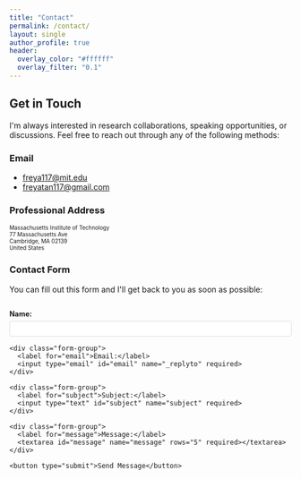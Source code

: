 ```yaml
---
title: "Contact"
permalink: /contact/
layout: single
author_profile: true
header:
  overlay_color: "#ffffff"
  overlay_filter: "0.1"
---
```


<style>
  /* Make all text smaller on the contact page */
  .page__content {
    font-size: 0.75em;
    padding-top: 0 !important;
    margin-top: 0 !important;
  }
  
  /* Make headings slightly smaller too */
  .page__content h2 {
    font-size: 1.25em;
    margin-top: 1.5em;
    margin-bottom: 0.5em;
  }
  
  .page__content h3 {
    font-size: 1.05em;
    margin-top: 1.2em;
    margin-bottom: 0.5em;
  }
  
  /* Adjust list items */
  .page__content ul li {
    font-size: 0.85em;
    margin-bottom: 0.4em;
  }
  
  /* Hide the regular page title and remove all space */
  .page__content .page__title {
    display: none !important;
    margin: 0 !important;
    padding: 0 !important;
    height: 0 !important;
  }
  
  /* Remove any extra spacing from page header area */
  .page__header {
    margin-bottom: 0 !important;
    padding-bottom: 0 !important;
  }
  
  /* Ensure header title is styled elegantly and aligned left */
  .page__hero .page__title,
  .page__hero-overlay .page__title {
    display: inline-block !important;
    color: #0033A0 !important;
    text-shadow: none !important;
    font-size: 1.4em !important;
    font-weight: bold !important;
    border-bottom: 3px solid #0033A0 !important;
    padding-bottom: 0.3em !important;
    margin: 0 !important;
  }
  
  /* Make header much more compact and remove all extra spacing */
  .page__hero {
    padding: 0.8em 0 0 0 !important;
    min-height: auto !important;
    text-align: left !important;
    margin-bottom: 0 !important;
  }
  
  .page__hero-caption {
    text-align: left !important;
    padding: 0 !important;
    margin: 0 !important;
    max-width: 1024px !important;
    margin-left: auto !important;
    margin-right: auto !important;
    padding-left: 1em !important;
    padding-right: 1em !important;
  }
  
  /* Align header title with sidebar on larger screens */
  @media (min-width: 80em) {
    .page__hero-caption {
      padding-left: 1em !important;
      margin-left: auto !important;
      margin-right: auto !important;
    }
    
    .page__hero .page__title,
    .page__hero-overlay .page__title {
      margin-left: 0 !important;
      padding-left: 0 !important;
    }
  }
  
  /* Remove all spacing between header and content */
  .page__content {
    margin-top: 0 !important;
    padding-top: 0 !important;
  }
  
  /* Remove any potential spacing from the main content wrapper */
  #main {
    padding-top: 0 !important;
    margin-top: 0 !important;
  }
  
  /* Remove spacing from the page wrapper */
  .page {
    margin-top: 0 !important;
    padding-top: 0 !important;
  }
  
  /* Remove spacing from inner wrap */
  .page__inner-wrap {
    margin-top: 0 !important;
    padding-top: 0 !important;
  }
  
  /* Ensure proper 2-column layout with sidebar aligned at top */
  @media (min-width: 80em) {
    .page {
      display: flex !important;
      width: 100% !important;
      align-items: flex-start !important;
      margin-top: 0 !important;
      padding-top: 0 !important;
    }
    
    .page__content {
      width: calc(100% - 300px) !important;
      margin-left: 300px !important;
      margin-top: 0 !important;
      padding-top: 0 !important;
      order: 2 !important;
      padding-left: 1em !important;
    }
    
    .sidebar {
      float: left !important;
      width: 280px !important;
      margin-left: 0 !important;
      margin-right: 20px !important;
      margin-top: 0 !important;
      padding-top: 0 !important;
      order: 1 !important;
      position: relative !important;
    }
  }

  /* Style for contact links */
  .contact-info {
    margin-bottom: 1.5em;
    font-size: 0.9em;
  }
  
  .contact-info a {
    color: #0033A0;
    text-decoration: none;
  }
  
  .contact-info a:hover {
    text-decoration: underline;
  }
  
  /* Style for professional address */
  .address {
    font-size: 0.7em;
    line-height: 1.2;
    margin-bottom: 1.5em;
  }
</style>

## Get in Touch

I'm always interested in research collaborations, speaking opportunities, or discussions. Feel free to reach out through any of the following methods:

### Email

- [freya117@mit.edu](mailto:freya117@mit.edu)  
- [freyatan117@gmail.com](mailto:freyatan117@gmail.com)

### Professional Address

<div class="address">
Massachusetts Institute of Technology<br>
77 Massachusetts Ave<br>
Cambridge, MA 02139<br>
United States
</div>

### Contact Form

You can fill out this form and I'll get back to you as soon as possible:

<div class="form-container">
  <form action="https://formspree.io/f/your-formspree-endpoint" method="POST">
    <div class="form-group">
      <label for="name">Name:</label>
      <input type="text" id="name" name="name" required>
    </div>
    
    <div class="form-group">
      <label for="email">Email:</label>
      <input type="email" id="email" name="_replyto" required>
    </div>
    
    <div class="form-group">
      <label for="subject">Subject:</label>
      <input type="text" id="subject" name="subject" required>
    </div>
    
    <div class="form-group">
      <label for="message">Message:</label>
      <textarea id="message" name="message" rows="5" required></textarea>
    </div>
    
    <button type="submit">Send Message</button>
  </form>
</div>

<style>
  .form-container {
    max-width: 600px;
    margin: 2em 0;
  }
  
  .form-group {
    margin-bottom: 0.8em;
  }
  
  label {
    display: block;
    margin-bottom: 0.4em;
    font-weight: bold;
    font-size: 0.9em;
  }
  
  input, textarea {
    width: 100%;
    padding: 0.5em;
    border: 1px solid #ddd;
    border-radius: 4px;
    font-size: 0.9em;
  }
  
  button {
    background-color: #0033A0;
    color: white;
    border: none;
    padding: 0.75em 1.5em;
    cursor: pointer;
    border-radius: 4px;
    font-weight: bold;
    font-size: 0.9em;
  }
  
  button:hover {
    background-color: #002680;
  }
</style>